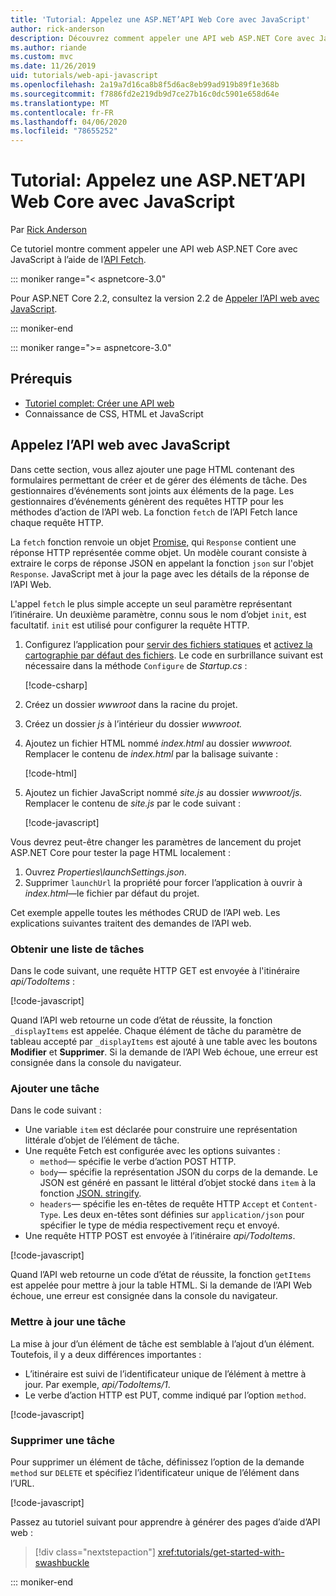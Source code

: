 ```yaml
---
title: 'Tutorial: Appelez une ASP.NET’API Web Core avec JavaScript'
author: rick-anderson
description: Découvrez comment appeler une API web ASP.NET Core avec JavaScript.
ms.author: riande
ms.custom: mvc
ms.date: 11/26/2019
uid: tutorials/web-api-javascript
ms.openlocfilehash: 2a19a7d16ca8b8f5d6ac8eb99ad919b89f1e368b
ms.sourcegitcommit: f7886fd2e219db9d7ce27b16c0dc5901e658d64e
ms.translationtype: MT
ms.contentlocale: fr-FR
ms.lasthandoff: 04/06/2020
ms.locfileid: "78655252"
---
```

# <a name="tutorial-call-an-aspnet-core-web-api-with-javascript"></a>Tutorial: Appelez une ASP.NET’API Web Core avec JavaScript

Par [Rick Anderson](https://twitter.com/RickAndMSFT)

Ce tutoriel montre comment appeler une API web ASP.NET Core avec JavaScript à l’aide de l’[API Fetch](https://developer.mozilla.org/docs/Web/API/Fetch_API).

::: moniker range="< aspnetcore-3.0"

Pour ASP.NET Core 2.2, consultez la version 2.2 de [Appeler l’API web avec JavaScript](xref:tutorials/first-web-api#call-the-web-api-with-javascript).

::: moniker-end

::: moniker range=">= aspnetcore-3.0"

## <a name="prerequisites"></a>Prérequis

* [Tutoriel complet: Créer une API web](xref:tutorials/first-web-api)
* Connaissance de CSS, HTML et JavaScript

## <a name="call-the-web-api-with-javascript"></a>Appelez l’API web avec JavaScript

Dans cette section, vous allez ajouter une page HTML contenant des formulaires permettant de créer et de gérer des éléments de tâche. Des gestionnaires d’événements sont joints aux éléments de la page. Les gestionnaires d’événements génèrent des requêtes HTTP pour les méthodes d’action de l’API web. La fonction `fetch` de l’API Fetch lance chaque requête HTTP.

La `fetch` fonction renvoie un objet [Promise,](https://developer.mozilla.org/docs/Web/JavaScript/Reference/Global_Objects/Promise) qui `Response` contient une réponse HTTP représentée comme objet. Un modèle courant consiste à extraire le corps de réponse JSON en appelant la fonction `json` sur l'objet `Response`. JavaScript met à jour la page avec les détails de la réponse de l’API Web.

L'appel `fetch` le plus simple accepte un seul paramètre représentant l’itinéraire. Un deuxième paramètre, connu sous le nom d’objet `init`, est facultatif. `init` est utilisé pour configurer la requête HTTP.

1. Configurez l’application pour [servir des fichiers statiques](/dotnet/api/microsoft.aspnetcore.builder.staticfileextensions.usestaticfiles#Microsoft_AspNetCore_Builder_StaticFileExtensions_UseStaticFiles_Microsoft_AspNetCore_Builder_IApplicationBuilder_) et [activez la cartographie par défaut des fichiers](/dotnet/api/microsoft.aspnetcore.builder.defaultfilesextensions.usedefaultfiles#Microsoft_AspNetCore_Builder_DefaultFilesExtensions_UseDefaultFiles_Microsoft_AspNetCore_Builder_IApplicationBuilder_). Le code en surbrillance suivant est nécessaire dans la méthode `Configure` de *Startup.cs* :

    [!code-csharp[](first-web-api/samples/3.0/TodoApi/StartupJavaScript.cs?highlight=8-9&name=snippet_configure)]

1. Créez un dossier *wwwroot* dans la racine du projet.

1. Créez un dossier *js* à l’intérieur du dossier *wwwroot.*

1. Ajoutez un fichier HTML nommé *index.html* au dossier *wwwroot.* Remplacer le contenu de *index.html* par la balisage suivante :

    [!code-html[](first-web-api/samples/3.0/TodoApi/wwwroot/index.html)]

1. Ajoutez un fichier JavaScript nommé *site.js* au dossier *wwwroot/js.* Remplacer le contenu de *site.js* par le code suivant :

    [!code-javascript[](first-web-api/samples/3.0/TodoApi/wwwroot/js/site.js?name=snippet_SiteJs)]

Vous devrez peut-être changer les paramètres de lancement du projet ASP.NET Core pour tester la page HTML localement :

1. Ouvrez *Properties\launchSettings.json*.
1. Supprimer `launchUrl` la propriété pour forcer l’application à ouvrir à *index.html*&mdash;le fichier par défaut du projet.

Cet exemple appelle toutes les méthodes CRUD de l’API web. Les explications suivantes traitent des demandes de l’API web.

### <a name="get-a-list-of-to-do-items"></a>Obtenir une liste de tâches

Dans le code suivant, une requête HTTP GET est envoyée à l'itinéraire *api/TodoItems* :

[!code-javascript[](first-web-api/samples/3.0/TodoApi/wwwroot/js/site.js?name=snippet_GetItems)]

Quand l’API web retourne un code d’état de réussite, la fonction `_displayItems` est appelée. Chaque élément de tâche du paramètre de tableau accepté par `_displayItems` est ajouté à une table avec les boutons **Modifier** et **Supprimer**. Si la demande de l’API Web échoue, une erreur est consignée dans la console du navigateur.

### <a name="add-a-to-do-item"></a>Ajouter une tâche

Dans le code suivant :

* Une variable `item` est déclarée pour construire une représentation littérale d’objet de l’élément de tâche.
* Une requête Fetch est configurée avec les options suivantes :
  * `method`&mdash; spécifie le verbe d’action POST HTTP.
  * `body`&mdash; spécifie la représentation JSON du corps de la demande. Le JSON est généré en passant le littéral d’objet stocké dans `item` à la fonction [JSON. stringify](https://developer.mozilla.org/docs/Web/JavaScript/Reference/Global_Objects/JSON/stringify).
  * `headers`&mdash; spécifie les en-têtes de requête HTTP `Accept` et `Content-Type`. Les deux en-têtes sont définies sur `application/json` pour spécifier le type de média respectivement reçu et envoyé.
* Une requête HTTP POST est envoyée à l’itinéraire *api/TodoItems*.

[!code-javascript[](first-web-api/samples/3.0/TodoApi/wwwroot/js/site.js?name=snippet_AddItem)]

Quand l’API web retourne un code d’état de réussite, la fonction `getItems` est appelée pour mettre à jour la table HTML. Si la demande de l’API Web échoue, une erreur est consignée dans la console du navigateur.

### <a name="update-a-to-do-item"></a>Mettre à jour une tâche

La mise à jour d’un élément de tâche est semblable à l’ajout d’un élément. Toutefois, il y a deux différences importantes :

* L’itinéraire est suivi de l’identificateur unique de l’élément à mettre à jour. Par exemple, *api/TodoItems/1*.
* Le verbe d’action HTTP est PUT, comme indiqué par l’option `method`.

[!code-javascript[](first-web-api/samples/3.0/TodoApi/wwwroot/js/site.js?name=snippet_UpdateItem)]

### <a name="delete-a-to-do-item"></a>Supprimer une tâche

Pour supprimer un élément de tâche, définissez l’option de la demande `method` sur `DELETE` et spécifiez l’identificateur unique de l’élément dans l’URL.

[!code-javascript[](first-web-api/samples/3.0/TodoApi/wwwroot/js/site.js?name=snippet_DeleteItem)]

Passez au tutoriel suivant pour apprendre à générer des pages d’aide d’API web :

> [!div class="nextstepaction"]
> <xref:tutorials/get-started-with-swashbuckle>

::: moniker-end
